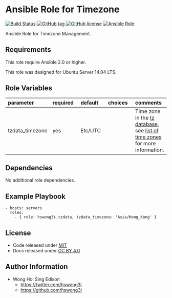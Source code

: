 Ansible Role for Timezone
=========================

[![Build Status](https://travis-ci.org/pantarei/ansible-role-tzdata.svg?branch=master)](https://travis-ci.org/pantarei/ansible-role-tzdata)
[![GitHub tag](https://img.shields.io/github/tag/pantarei/ansible-role-tzdata.svg)](https://github.com/pantarei/ansible-role-tzdata)
[![GitHub license](https://img.shields.io/github/license/pantarei/ansible-role-tzdata.svg)](https://github.com/pantarei/ansible-role-tzdata/blob/master/LICENSE)
[![Ansible Role](https://img.shields.io/ansible/role/6087.svg)](https://galaxy.ansible.com/detail#/role/6087)

Ansible Role for Timezone Management.

Requirements
------------

This role require Ansible 2.0 or higher.

This role was designed for Ubuntu Server 14.04 LTS.

Role Variables
--------------

<table>
<colgroup>
<col width="20%" />
<col width="20%" />
<col width="20%" />
<col width="20%" />
<col width="20%" />
</colgroup>
<thead>
<tr class="header">
<th align="left">parameter</th>
<th align="left">required</th>
<th align="left">default</th>
<th align="left">choices</th>
<th align="left">comments</th>
</tr>
</thead>
<tbody>
<tr class="odd">
<td align="left">tzdata_timezone</td>
<td align="left">yes</td>
<td align="left">Etc/UTC</td>
<td align="left"></td>
<td align="left">Time zone in the <a href="https://en.wikipedia.org/wiki/Tz_database">tz database</a>, see <a href="https://en.wikipedia.org/wiki/List_of_tz_database_time_zones">list of time zones</a> for more information.</td>
</tr>
</tbody>
</table>

Dependencies
------------

No additional role dependencies.

Example Playbook
----------------

    - hosts: servers
      roles:
        - { role: hswong3i.tzdata, tzdata_timezone: 'Asia/Hong_Kong' }

License
-------

-   Code released under [MIT](https://github.com/pantarei/ansible-role-tzdata/blob/master/LICENSE)
-   Docs released under [CC BY 4.0](http://creativecommons.org/licenses/by/4.0/)

Author Information
------------------

-   Wong Hoi Sing Edison
    -   <https://twitter.com/hswong3i>
    -   <https://github.com/hswong3i>

